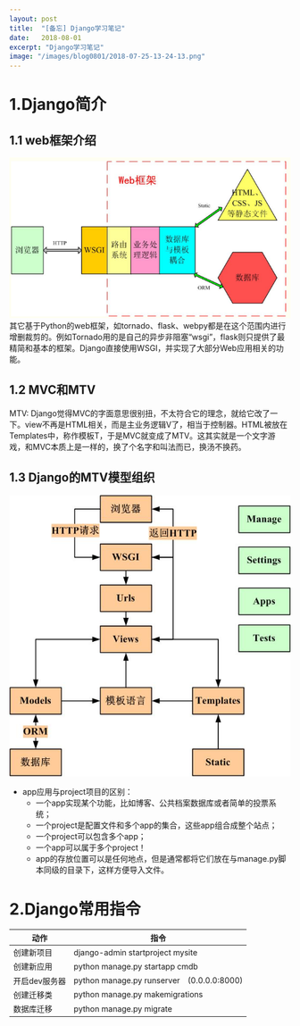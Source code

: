 ```yaml
---
layout: post
title:  "[备忘] Django学习笔记"
date:   2018-08-01
excerpt: "Django学习笔记"
image: "/images/blog0801/2018-07-25-13-24-13.png"
---
```


# 1.Django简介

## 1.1 web框架介绍

![web framework](/images/blog0801/2018-07-25-13-24-13.png)
其它基于Python的web框架，如tornado、flask、webpy都是在这个范围内进行增删裁剪的。例如Tornado用的是自己的异步非阻塞“wsgi”，flask则只提供了最精简和基本的框架。Django直接使用WSGI，并实现了大部分Web应用相关的功能。

## 1.2 MVC和MTV

MTV: Django觉得MVC的字面意思很别扭，不太符合它的理念，就给它改了一下。view不再是HTML相关，而是主业务逻辑V了，相当于控制器。HTML被放在Templates中，称作模板T，于是MVC就变成了MTV。这其实就是一个文字游戏，和MVC本质上是一样的，换了个名字和叫法而已，换汤不换药。

## 1.3 Django的MTV模型组织

![DjangoMTV](/images/blog0801/2018-07-25-13-38-21.png)

- app应用与project项目的区别：
    - 一个app实现某个功能，比如博客、公共档案数据库或者简单的投票系统；
    - 一个project是配置文件和多个app的集合，这些app组合成整个站点；
    - 一个project可以包含多个app；
    - 一个app可以属于多个project！
    - app的存放位置可以是任何地点，但是通常都将它们放在与manage.py脚本同级的目录下，这样方便导入文件。

# 2.Django常用指令

|动作|指令|
|---|---|
|创建新项目|django-admin startproject mysite|
|创建新应用|python manage.py startapp cmdb|
|开启dev服务器|python manage.py runserver　(0.0.0.0:8000)|
|创建迁移类|python manage.py makemigrations|
|数据库迁移|python manage.py migrate|
